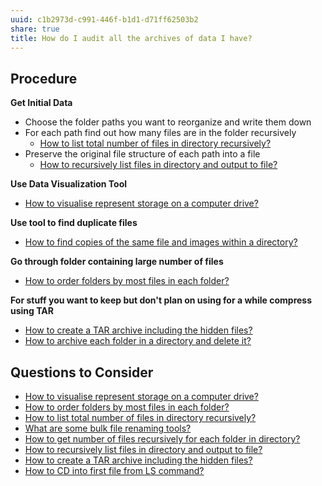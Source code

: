 ```yaml
---
uuid: c1b2973d-c991-446f-b1d1-d71ff62503b2
share: true
title: How do I audit all the archives of data I have?
---
```

## Procedure

**Get Initial Data**

* Choose the folder paths you want to reorganize and write them down
* For each path find out how many files are in the folder recursively
	* [How to list total number of files in directory recursively?](/8c3d5832-d1d2-4564-95b4-ead1e83d5f8e)
* Preserve the original file structure of each path into a file
	* [How to recursively list files in directory and output to file?](/undefined)

**Use Data Visualization Tool**

* [How to visualise represent storage on a computer drive?](/f4753c78-856b-4dcb-813e-4be6a80db023)

**Use tool to find duplicate files**

* [How to find copies of the same file and images within a directory?](/2ce63d39-0b1a-4dbe-85a4-fcc67acabda6)

**Go through folder containing large number of files**

* [How to order folders by most files in each folder?](/dcf1ad67-afbc-4444-b037-a6d3c4938135)

**For stuff you want to keep but don't plan on using for a while compress using TAR**

* [How to create a TAR archive including the hidden files?](/undefined)
* [How to archive each folder in a directory and delete it?](/undefined)
## Questions to Consider

* [How to visualise represent storage on a computer drive?](/f4753c78-856b-4dcb-813e-4be6a80db023)
* [How to order folders by most files in each folder?](/dcf1ad67-afbc-4444-b037-a6d3c4938135)
* [How to list total number of files in directory recursively?](/8c3d5832-d1d2-4564-95b4-ead1e83d5f8e)
* [What are some bulk file renaming tools?](/e9a110df-b751-4795-84d6-2ce0893d3fe7)
* [How to get number of files recursively for each folder in directory?](/undefined)
* [How to recursively list files in directory and output to file?](/undefined)
* [How to create a TAR archive including the hidden files?](/undefined)
* [How to CD into first file from LS command?](/undefined)
